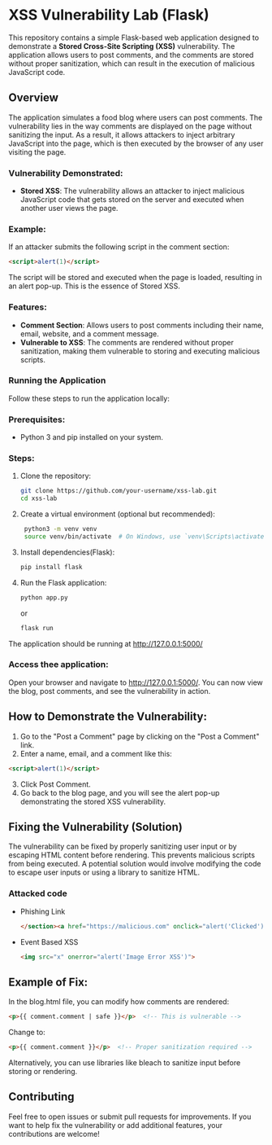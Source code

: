 # XSS Vulnerability Lab (Flask)

This repository contains a simple Flask-based web application designed to demonstrate a **Stored Cross-Site Scripting (XSS)** vulnerability. The application allows users to post comments, and the comments are stored without proper sanitization, which can result in the execution of malicious JavaScript code.

## Overview

The application simulates a food blog where users can post comments. The vulnerability lies in the way comments are displayed on the page without sanitizing the input. As a result, it allows attackers to inject arbitrary JavaScript into the page, which is then executed by the browser of any user visiting the page.

### Vulnerability Demonstrated:

- **Stored XSS**: The vulnerability allows an attacker to inject malicious JavaScript code that gets stored on the server and executed when another user views the page.
  
### Example:
If an attacker submits the following script in the comment section:

```html
<script>alert(1)</script>
```
The script will be stored and executed when the page is loaded, resulting in an alert pop-up. This is the essence of Stored XSS.

###  Features:
- **Comment Section**: Allows users to post comments including their name, email, website, and a comment message.
- **Vulnerable to XSS**: The comments are rendered without proper sanitization, making them vulnerable to storing and executing malicious scripts.

### Running the Application
Follow these steps to run the application locally:

### Prerequisites:
- Python 3 and pip installed on your system.

### Steps:
1. Clone the repository:
   ```bash
   git clone https://github.com/your-username/xss-lab.git
   cd xss-lab
   ```
2. Create a virtual environment (optional but recommended):
   ```bash
    python3 -m venv venv
    source venv/bin/activate  # On Windows, use `venv\Scripts\activate`
    ```
3. Install dependencies(Flask):
   ```bash
   pip install flask
   ```
4. Run the Flask application:
   ```bash
   python app.py
   ```
   or
   ```bash
   flask run
   ```
The application should be running at http://127.0.0.1:5000/

### Access thee application:
Open your browser and navigate to http://127.0.0.1:5000/. You can now view the blog, post comments, and see the vulnerability in action.

## How to Demonstrate the Vulnerability:
1. Go to the "Post a Comment" page by clicking on the "Post a Comment" link.
2. Enter a name, email, and a comment like this:
```html
<script>alert(1)</script>
```
3. Click Post Comment.
4. Go back to the blog page, and you will see the alert pop-up demonstrating the stored XSS vulnerability.

## Fixing the Vulnerability (Solution)
The vulnerability can be fixed by properly sanitizing user input or by escaping HTML content before rendering. This prevents malicious scripts from being executed. A potential solution would involve modifying the code to escape user inputs or using a library to sanitize HTML.

### Attacked code
- Phishing Link
  ```html
  </section><a href="https://malicious.com" onclick="alert('Clicked')">login </a><section>

  ```
- Event Based XSS
  ```html
  <img src="x" onerror="alert('Image Error XSS')">
  ```
## Example of Fix:
In the blog.html file, you can modify how comments are rendered:
```html
<p>{{ comment.comment | safe }}</p>  <!-- This is vulnerable -->
```
Change to:
```html
<p>{{ comment.comment }}</p>  <!-- Proper sanitization required -->
```
Alternatively, you can use libraries like bleach to sanitize input before storing or rendering.

## Contributing
Feel free to open issues or submit pull requests for improvements. If you want to help fix the vulnerability or add additional features, your contributions are welcome!
